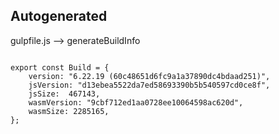



Autogenerated
-------------








gulpfile.js --> generateBuildInfo


  

```

export const Build = {
    version: "6.22.19 (60c48651d6fc9a1a37890dc4bdaad251)",
    jsVersion: "d13ebea5522da7ed58693390b5b540597cd0ce8f",
    jsSize:  467143,
    wasmVersion: "9cbf712ed1aa0728ee10064598ac620d",
    wasmSize: 2285165,
};


```




